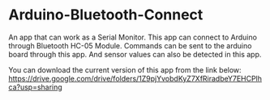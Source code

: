 # Arduino-Bluetooth-Connect
An app that can work as a Serial Monitor. This app can connect to Arduino through Bluetooth HC-05 Module. Commands can be sent to the arduino board through this app. And sensor values can also be detected in this app.

You can download the current version of this app from the link below:                   
https://drive.google.com/drive/folders/1Z9pjYvobdKyZ7XfRiradbeY7EHCPlhca?usp=sharing
